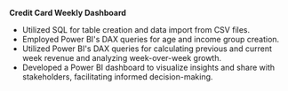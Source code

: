 **Credit Card Weekly Dashboard** 
 
 * Utilized SQL for table creation and data import from CSV files.
 * Employed Power BI's DAX queries for age and income group creation.
 * Utilized Power BI's DAX queries for calculating previous and current week revenue and analyzing week-over-week growth.
 * Developed a Power BI dashboard to visualize insights and share with stakeholders, facilitating informed decision-making.
